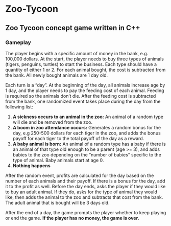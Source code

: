 # Zoo-Tycoon
## Zoo Tycoon concept game written in C++

### Gameplay

The player begins with a specific amount of money in the bank, e.g. 100,000 dollars. At the start, the player needs to buy three types of animals (tigers, penguins, turtles) to start the business. Each type should have a quantity of either 1 or 2. For each animal bought, the cost is subtracted from the bank. All newly bought animals are 1 day old.

Each turn is a “day”. At the beginning of the day, all animals increase age by 1 day, and the player needs to pay the feeding cost of each animal. Feeding is required so the animals don’t die. After the feeding cost is subtracted from the bank, one randomized event takes place during the day from the following list:

1. **A sickness occurs to an animal in the zoo:**
An animal of a random type will die and be removed from the zoo.
2. **A boom in zoo attendance occurs:**
Generates a random bonus for the day, e.g 250-500 dollars for each tiger in the zoo, and adds the bonus payoff for each tiger to the total payoff of the day as a reward.
3. **A baby animal is born:**
An animal of a random type has a baby if there is an animal of that type old enough to be a parent (age >= 3), and adds babies to the zoo depending on the “number of babies” specific to the type of animal. Baby animals start at age 0.
4. **Nothing happens**


After the random event, profits are calculated for the day based on the number of each animals and their payoff. If there is a bonus for the 
day, add it to the profit as well. Before the day ends, asks the player if they would like to buy an adult animal. If they do, asks for the type of animal they would like, then adds the animal to the zoo and subtracts that cost from the bank. The adult animal that is bought will be 3 days old.

After the end of a day, the game prompts the player whether to keep playing or end the game. **If the player has no money, the game is over.**

